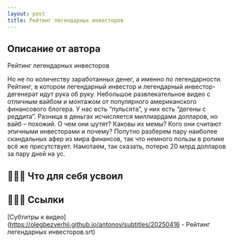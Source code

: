 ```yaml
---
layout: post
title: Рейтинг легендарных инвесторов
---
```


## Описание от автора
Рейтинг легендарных инвесторов

Но не по количеству заработанных денег, а именно по легендарности. Рейтинг, в котором легендарный инвестор и легендарный инвестор-дегенерат идут рука об руку.
Небольшое развлекательное видео с отличным вайбом и монтажом от популярного американского финансового блогера. У нас есть “пульсята”, у них есть “дегены с реддита”. Разница в деньгах исчисляется миллиардами долларов, но вайб – похожий.
О чем они шутят? Каковы их мемы? Кого они считают эпичными инвесторами и почему?
Попутно разберем пару наиболее скандальных афер из мира финансов, так что немного пользы в ролике всё же присутствует. Намотаем, так сказать, потерю 20 млрд долларов за пару дней на ус.


## 👩🏼‍🎓 Что для себя усвоил


## 👩🏼‍🎓 Ссылки

[Субтитры к видео](https://olegbezverhii.github.io/antonov/subtitles/20250416 - Рейтинг легендарных инвесторов.srt)